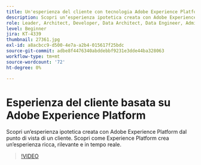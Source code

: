 ```yaml
---
title: Un'esperienza del cliente con tecnologia Adobe Experience Platform
description: Scopri un’esperienza ipotetica creata con Adobe Experience Platform dal punto di vista di un cliente. Scopri come Experience Platform crea un’esperienza ricca, rilevante e in tempo reale.
role: Leader, Architect, Developer, Data Architect, Data Engineer, Admin, User
level: Beginner
jira: KT-4339
thumbnail: 27361.jpg
exl-id: a8acbcc9-d500-4e7a-a2b4-015617f25bdc
source-git-commit: adbe8f4476340abddebbf9231e3dde44ba328063
workflow-type: tm+mt
source-wordcount: '72'
ht-degree: 0%

---
```


# Esperienza del cliente basata su Adobe Experience Platform

Scopri un’esperienza ipotetica creata con Adobe Experience Platform dal punto di vista di un cliente. Scopri come Experience Platform crea un’esperienza ricca, rilevante e in tempo reale.

>[!VIDEO](https://video.tv.adobe.com/v/27361?quality=12&learn=on)


